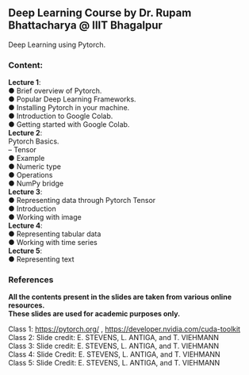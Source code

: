 ## Deep Learning Course by Dr. Rupam Bhattacharya @ IIIT Bhagalpur
Deep Learning using Pytorch.

### Content:
<strong>Lecture 1</strong>: </br>
● Brief overview of Pytorch. </br>
● Popular Deep Learning Frameworks. </br>
● Installing Pytorch in your machine. </br>
● Introduction to Google Colab. </br>
● Getting started with Google Colab. </br>
<strong>Lecture 2</strong>: </br>
Pytorch Basics. </br>
– Tensor </br>
● Example </br>
● Numeric type </br>
● Operations </br>
● NumPy bridge  </br>
<strong>Lecture 3</strong>: </br>
● Representing data through Pytorch Tensor </br>
● Introduction </br>
● Working with image </br>
<strong>Lecture 4</strong>: <br>
● Representing tabular data <br>
● Working with time series <br>
<strong>Lecture 5</strong>:  <br>
● Representing text <br>

### References
<strong>All the contents present in the slides are taken from various online resources. </strong> </br>
<strong>These slides are used for academic purposes only. </strong> </br>

Class 1: https://pytorch.org/ , https://developer.nvidia.com/cuda-toolkit <br>
Class 2: Slide credit: E. STEVENS, L. ANTIGA, and T. VIEHMANN <br>
Class 3: Slide credit: E. STEVENS, L. ANTIGA, and T. VIEHMANN <br>
Class 4: Slide Credit: E. STEVENS, L. ANTIGA, and T. VIEHMANN <br>
Class 5: Slide Credit: E. STEVENS, L. ANTIGA, and T. VIEHMANN <br>
